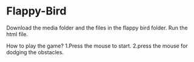 # Flappy-Bird

Download the media folder and the files in the flappy bird folder.
Run the html file.

How to play the game?
1.Press the mouse to start.
2.press the mouse for dodging the obstacles.
